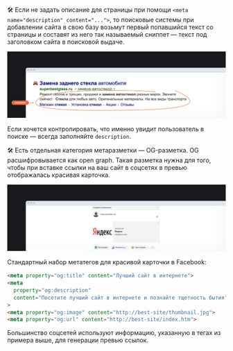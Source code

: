 ---
---

🛠 Если не задать описание для страницы при помощи `<meta name="description" content="...">`, то поисковые системы при добавлении сайта в свою базу возьмут первый попавшийся текст со страницы и составят из него так называемый сниппет — текст под заголовком сайта в поисковой выдаче.

![Пример текста под заголовком сайта в поисковой выдаче (сниппет)](../images/1.png)

Если хочется контролировать, что именно увидит пользователь в поиске — всегда заполняйте `description`.

🛠 Есть отдельная категория метаразметки — OG-разметка. OG расшифровывается как open graph. Такая разметка нужна для того, чтобы при вставке ссылки на ваш сайт в соцсетях в превью отображалась красивая карточка.

![Пример open graph (OG) разметки](../images/2.png)

Стандартный набор метатегов для красивой карточки в Facebook:

```html
<meta property="og:title" content="Лучший сайт в интернете">
<meta
  property="og:description"
  content="Посетите лучший сайт в интернете и познайте тщетность бытия"
>
<meta property="og:image" content="http://best-site/thumbnail.jpg">
<meta property="og:url" content="http://best-site/index.htm">
```

Большинство соцсетей используют информацию, указанную в тегах из примера выше, для генерации превью ссылок.
